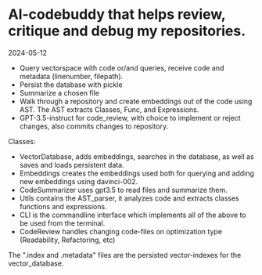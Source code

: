 # AI-codebuddy that helps review, critique and debug my repositories.

2024-05-12
- Query vectorspace with code or/and queries, receive code and metadata (linenumber, filepath).
- Persist the database with pickle
- Summarize a chosen file
- Walk through a repository and create embeddings out of the code using AST. The AST extracts Classes, Func, and Expressions.
- GPT-3.5-instruct for code_review, with choice to implement or reject changes, also commits changes to repository.

Classes:
- VectorDatabase, adds embeddings, searches in the database, as well as saves and loads persistent data.
- Embeddings creates the embeddings used both for querying and adding new embeddings using davinci-002. 
- CodeSummarizer uses gpt3.5 to read files and summarize them. 
- Utils contains the AST_parser, it analyzes code and extracts classes functions and expressions. 
- CLI is the commandline interface which implements all of the above to be used from the terminal.
- CodeReview handles changing code-files on optimization type (Readability, Refactoring, etc)

The ".index and .metadata" files are the persisted vector-indexes for the vector_database. 


